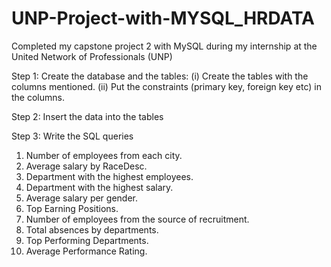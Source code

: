 # UNP-Project-with-MYSQL_HRDATA

Completed my capstone project 2 with MySQL during my internship at the United Network of Professionals (UNP)

 Step 1:  Create the database and the tables:
 (i) Create the tables with the columns mentioned.
(ii) Put the constraints (primary key, foreign key etc) in the columns.

Step 2:  Insert the data into the tables

Step 3: Write the SQL queries
1. Number of employees from each city.
2. Average salary by RaceDesc.
3. Department with the highest employees.
4. Department with the highest salary.
5. Average salary per gender.
6. Top Earning Positions.
7. Number of employees from the source of recruitment.
8. Total absences by departments.
9. Top Performing Departments.
10. Average Performance Rating.



